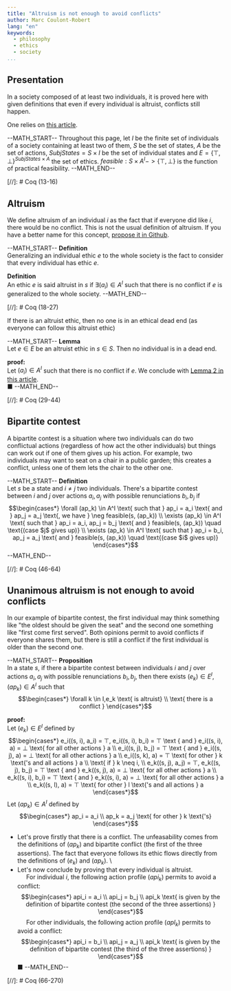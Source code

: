 ```yaml
---
title: "Altruism is not enough to avoid conflicts"
author: Marc Coulont-Robert
lang: "en"
keywords:
  - philosophy
  - ethics
  - society
...
```



## Presentation

In a society composed of at least two individuals, it is proved here with given definitions that even if every individual is altruist, conflicts still happen.

One relies on [this article](https://leibnizproject.com/Articles/more_restrictive_ethics_diminish_conflicts.html).

--MATH_START--
Throughout this page, let $I$ be the finite set of individuals of a society containing at least two of them, $S$ be the set of states, $A$ be the set of actions, $SubjStates = S × I$ be the set of individual states and $E = \{⊤, ⊥\}^{SubjStates \times A}$ the set of ethics. $feasible: S × A^I -> \{⊤, ⊥\}$ is the function of practical feasibility.
--MATH_END--

[//]: # Coq (13-16)


## Altruism

We define altruism of an individual $i$ as the fact that if everyone did like $i$, there would be no conflict. This is not the usual definition of altruism. If you have a better name for this concept, [propose it in Github](https://github.com/mcoulont/LeibnizProject/issues/new).

--MATH_START--
$\mathbf{Definition}$\
Generalizing an individual ethic $e$ to the whole society is the fact to consider that every individual has ethic $e$.

$\mathbf{Definition}$\
An ethic $e$ is said altruist in $s$ if $\exists (a_i) \in A^I$ such that there is no conflict if $e$ is generalized to the whole society.
--MATH_END--

[//]: # Coq (18-27)

If there is an altruist ethic, then no one is in an ethical dead end (as everyone can follow this altruist ethic)

--MATH_START--
$\mathbf{Lemma}$\
Let $e \in E$ be an altruist ethic in $s \in S$. Then no individual is in a dead end.

$\mathbf{proof:}$\
Let $(a_i) \in A^I$ such that there is no conflict if $e$.
We conclude with [Lemma 2 in this article](https://www.leibnizproject.com/Articles/more_restrictive_ethics_diminish_conflicts.html). \
■
--MATH_END--

[//]: # Coq (29-44)


## Bipartite contest

A bipartite contest is a situation where two individuals can do two conflictual actions (regardless of how act the other individuals) but things can work out if one of them gives up his action. For example, two individuals may want to seat on a chair in a public garden; this creates a conflict, unless one of them lets the chair to the other one.

--MATH_START--
$\mathbf{Definition}$\
Let $s$ be a state and $i \neq j$ two individuals.
There's a bipartite contest between $i$ and $j$ over actions $a_i, a_j$ with possible renunciations $b_i, b_j$ if
$$\begin{cases*}
  \forall (ap_k) \in A^I \text{ such that } ap_i = a_i \text{ and } ap_j = a_j \text{, we have } \neg feasible(s, (ap_k)) \\
  \exists (ap_k) \in A^I \text{ such that } ap_i = a_i, ap_j = b_j \text{ and } feasible(s, (ap_k)) \quad \text{(case $j$ gives up)} \\
  \exists (ap_k) \in A^I \text{ such that } ap_i = b_i, ap_j = a_j \text{ and } feasible(s, (ap_k)) \quad \text{(case $i$ gives up)}
\end{cases*}$$
--MATH_END--

[//]: # Coq (46-64)


## Unanimous altruism is not enough to avoid conflicts

In our example of bipartite contest, the first individual may think something like "the oldest should be given the seat" and the second one something like "first come first served". Both opinions permit to avoid conflicts if everyone shares them, but there is still a conflict if the first individual is older than the second one.

--MATH_START--
$\mathbf{Proposition}$\
In a state $s$, if there a bipartite contest between individuals $i$ and $j$ over actions $a_i, a_j$ with possible renunciations $b_i, b_j$, then there exists $(e_k) \in E^I, (ap_k) \in A^I$ such that
$$\begin{cases*}
  \forall k \in I,e_k \text{ is altruist} \\
  \text{ there is a conflict }
\end{cases*}$$

$\mathbf{proof:}$\
Let $(e_k) \in E^I$ defined by
$$\begin{cases*}
  e_i((s, i), a_i) = ⊤, e_i((s, i), b_i) = ⊤ \text { and } e_i((s, i), a) = ⊥ \text{ for all other actions } a \\
  e_i((s, j), b_j) = ⊤ \text { and } e_i((s, j), a) = ⊥ \text{ for all other actions } a \\
  e_i((s, k), a) = ⊤ \text{ for other } k \text{'s and all actions } a \\
  \text{ if } k \neq i, \\
  e_k((s, j), a_j) = ⊤, e_k((s, j), b_j) = ⊤ \text { and } e_k((s, j), a) = ⊥ \text{ for all other actions } a \\
  e_k((s, i), b_i) = ⊤ \text { and } e_k((s, i), a) = ⊥ \text{ for all other actions } a \\
  e_k((s, l), a) = ⊤ \text{ for other } l \text{'s and all actions } a
\end{cases*}$$
Let $(ap_k) \in A^I$ defined by
$$\begin{cases*}
  ap_i = a_i \\
  ap_k = a_j \text{ for other } k \text{'s}
\end{cases*}$$
- Let's prove firstly that there is a conflict. The unfeasability comes from the definitions of $(ap_k)$ and bipartite conflict (the first of the three assertions). The fact that everyone follows its ethic flows directly from the definitions of $(e_k)$ and $(ap_k)$. \
- Let's now conclude by proving that every individual is altruist. \
  $\quad$ For individual $i$, the following action profile $(api_k)$ permits to avoid a conflict:
    $$\begin{cases*}
      api_i = a_i \\
      api_j = b_j \\
      api_k \text{ is given by the definition of bipartite contest (the second of the three assertions) }
    \end{cases*}$$
  $\quad$ For other individuals, the following action profile $(apl_k)$ permits to avoid a conflict:
    $$\begin{cases*}
      api_i = b_i \\
      api_j = a_j \\
      api_k \text{ is given by the definition of bipartite contest (the third of the three assertions) }
    \end{cases*}$$
■
--MATH_END--

[//]: # Coq (66-270)

